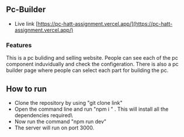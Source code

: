 ## Pc-Builder

- Live link [https://pc-hatt-assignment.vercel.app/](https://pc-hatt-assignment.vercel.app/)

### Features

This is a pc buliding and selling website. People can see each of the pc component induvidually and check the configeration. There is also a pc builder page where people can select each part for building the pc.

## How to run

- Clone the repository by using "git clone link"
- Open the command line and run "npm i " . This will install all the dependencies required\
- Now run the command "npm run dev"
- The server will run on port 3000.
